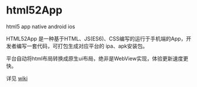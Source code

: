 # html52App
html5 app native android ios

HTML52App 是一种基于HTML、JS(ES6)、CSS编写的运行于手机端的App，开发者编写一套代码，可打包生成对应平台的 ipa、apk安装包。

平台自动将html布局转换成原生ui布局，绝非是WebView实现，体验更新速度更快。


详见 [wiki](https://github.com/yanjie108/html52App/wiki)
